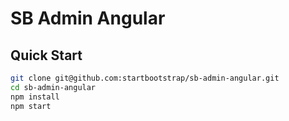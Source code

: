 # SB Admin Angular

## Quick Start

```bash
git clone git@github.com:startbootstrap/sb-admin-angular.git
cd sb-admin-angular
npm install
npm start
```
